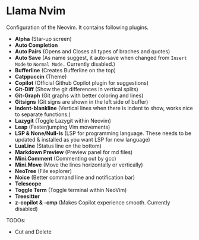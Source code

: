 # Llama Nvim

Configuration of the Neovim. It contains following plugins.

- **Alpha** (Star-up screen)
- **Auto Completion**
- **Auto Pairs** (Opens and Closes all types of braches and quotes)
- **Auto Save** (As name suggest, it auto-save when changed from `Insert Mode` to `Normal Mode.` Currently disabled.)
- **Bufferline** (Creates Bufferline on the top)
- **Catppuccin** (Theme)
- **Copilot** (Official Github Copilot plugin for suggestions)
- **Git-Diff** (Show the git differences in vertical splits)
- **Git-Graph** (Git graphs with better coloring and lines)
- **Gitsigns** (Git signs are shown in the left side of buffer)
- **Indent-blankline** (Vertical lines when there is indent to show, works nice to separate functions.)
- **Lazygit** (Toggle Lazygit within Neovim)
- **Leap** (Faster/jumping Vim movements)
- **LSP & None/Null-ls** (LSP for programming language. These needs to be updated & installed as you want LSP for new language)
- **LuaLine** (Status line on the bottom)
- **Markdown Preview** (Preview panel for md files)
- **Mini.Comment** (Commenting out by gcc)
- **Mini.Move** (Move the lines horizontally or vertically)
- **NeoTree** (File explorer)
- **Noice** (Better command line and notification bar)
- **Telescope**
- **Toggle Term** (Toggle terminal within NeoVim)
- **Treesitter**
- **z-copilot & -cmp** (Makes Copilot experience smooth. Currently disabled)

TODOs:

- Cut and Delete
